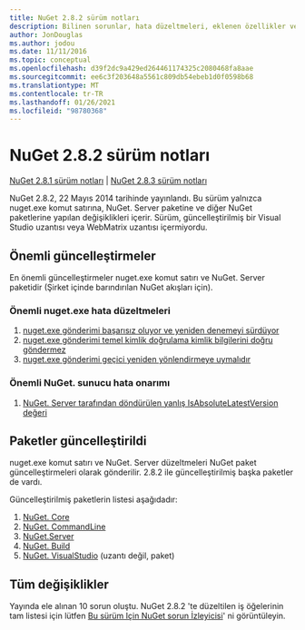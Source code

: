 ```yaml
---
title: NuGet 2.8.2 sürüm notları
description: Bilinen sorunlar, hata düzeltmeleri, eklenen özellikler ve CCR 'ler dahil olmak üzere NuGet 2.8.2 için sürüm notları.
author: JonDouglas
ms.author: jodou
ms.date: 11/11/2016
ms.topic: conceptual
ms.openlocfilehash: d39f2dc9a429ed264461174325c2080468fa8aae
ms.sourcegitcommit: ee6c3f203648a5561c809db54ebeb1d0f0598b68
ms.translationtype: MT
ms.contentlocale: tr-TR
ms.lasthandoff: 01/26/2021
ms.locfileid: "98780368"
---
```

# <a name="nuget-282-release-notes"></a>NuGet 2.8.2 sürüm notları

[NuGet 2.8.1 sürüm notları](../release-notes/nuget-2.8.1.md)  |  [NuGet 2.8.3 sürüm notları](../release-notes/nuget-2.8.3.md)

NuGet 2.8.2, 22 Mayıs 2014 tarihinde yayınlandı.  Bu sürüm yalnızca nuget.exe komut satırına, NuGet. Server paketine ve diğer NuGet paketlerine yapılan değişiklikleri içerir.  Sürüm, güncelleştirilmiş bir Visual Studio uzantısı veya WebMatrix uzantısı içermiyordu.

## <a name="notable-updates"></a>Önemli güncelleştirmeler

En önemli güncelleştirmeler nuget.exe komut satırı ve NuGet. Server paketidir (Şirket içinde barındırılan NuGet akışları için).

### <a name="important-nugetexe-bug-fixes"></a>Önemli nuget.exe hata düzeltmeleri

1. [nuget.exe gönderimi başarısız oluyor ve yeniden denemeyi sürdüyor](https://nuget.codeplex.com/workitem/4000)
1. [nuget.exe gönderimi temel kimlik doğrulama kimlik bilgilerini doğru göndermez](https://nuget.codeplex.com/workitem/4109)
1. [nuget.exe gönderimi geçici yeniden yönlendirmeye uymalıdır](https://nuget.codeplex.com/workitem/4050)

### <a name="important-nugetserver-bug-fix"></a>Önemli NuGet. sunucu hata onarımı

1. [NuGet. Server tarafından döndürülen yanlış IsAbsoluteLatestVersion değeri](https://nuget.codeplex.com/workitem/4147)

## <a name="packages-updated"></a>Paketler güncelleştirildi

nuget.exe komut satırı ve NuGet. Server düzeltmeleri NuGet paket güncelleştirmeleri olarak gönderilir.  2.8.2 ile güncelleştirilmiş başka paketler de vardı.

Güncelleştirilmiş paketlerin listesi aşağıdadır:

1. [NuGet. Core](https://www.nuget.org/packages/NuGet.Core/)
1. [NuGet. CommandLine](https://www.nuget.org/packages/NuGet.CommandLine/)
1. [NuGet.Server](https://www.nuget.org/packages/NuGet.Server/)
1. [NuGet. Build](https://www.nuget.org/packages/NuGet.Build/)
1. [NuGet. VisualStudio](https://www.nuget.org/packages/NuGet.VisualStudio/) (uzantı değil, paket)

## <a name="all-changes"></a>Tüm değişiklikler
Yayında ele alınan 10 sorun oluştu. NuGet 2.8.2 'te düzeltilen iş öğelerinin tam listesi için lütfen [Bu sürüm Için NuGet sorun İzleyicisi](https://nuget.codeplex.com/workitem/list/advanced?keyword=&status=All&type=All&priority=All&release=NuGet%202.8.2&assignedTo=All&component=All&sortField=LastUpdatedDate&sortDirection=Descending&page=0&reasonClosed=All)' ni görüntüleyin.
